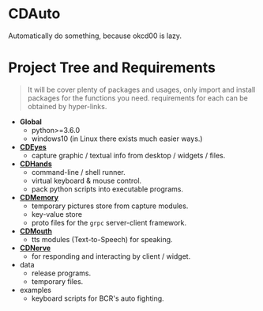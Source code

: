 # CDAuto
Automatically do something, because okcd00 is lazy.


# Project Tree and Requirements
> It will be cover plenty of packages and usages,
> only import and install packages for the functions you need.
> requirements for each can be obtained by hyper-links.

+ **Global**
  + python>=3.6.0
  + windows10 (in Linux there exists much easier ways.)
+ [**CDEyes**](https://github.com/okcd00/CDAlter/tree/master/CDEyes)
  + capture graphic / textual info from desktop / widgets / files.
+ [**CDHands**](https://github.com/okcd00/CDAlter/tree/master/CDHands)
  + command-line / shell runner.
  + virtual keyboard & mouse control.
  + pack python scripts into executable programs.
+ [**CDMemory**](https://github.com/okcd00/CDAlter/tree/master/CDMemory)
  + temporary pictures store from capture modules.
  + key-value store
  + proto files for the `grpc` server-client framework.
+ [**CDMouth**](https://github.com/okcd00/CDAlter/tree/master/CDMouth)
  + tts modules (Text-to-Speech) for speaking.
+ [**CDNerve**](https://github.com/okcd00/CDAlter/tree/master/CDNerve)
  + for responding and interacting by client / widget.
+ data
  + release programs.
  + temporary files.
+ examples
  + keyboard scripts for BCR's auto fighting.